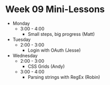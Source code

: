 # Week 09 Mini-Lessons

- Monday
  - 3:00 - 4:00
    - Small steps, big progress (Matt)
- Tuesday
  - 2:00 - 3:00
    - Login with OAuth (Jesse)
- Wednesday
  - 2:00 - 3:00
    - CSS Grids (Andy)
  - 3:00 - 4:00
    - Parsing strings with RegEx (Robin)


